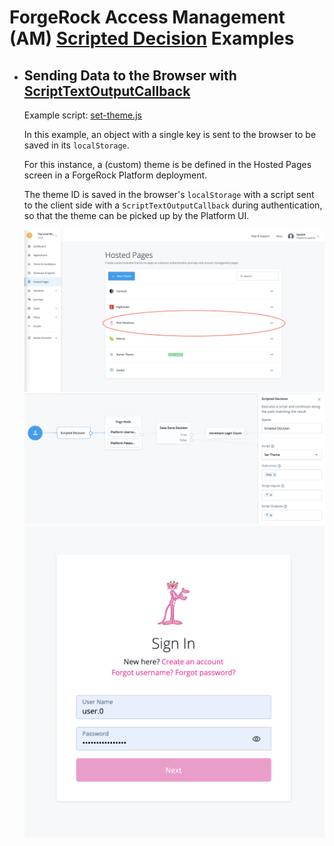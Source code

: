 # ForgeRock Access Management (AM) [Scripted Decision](https://backstage.forgerock.com/docs/am/7.1/authentication-guide/scripting-api-node.html) Examples

* ## Sending Data to the Browser with [ScriptTextOutputCallback](https://backstage.forgerock.com/docs/am/7.1/authentication-guide/authn-supported-callbacks.html#backchannel-callbacks)

    Example script: [set-theme.js](src/set-theme.js)

    In this example, an object with a single key is sent to the browser to be saved in its `localStorage`.

    For this instance, a (custom) theme is be defined in the Hosted Pages screen in a ForgeRock Platform deployment.

    The theme ID is saved in the browser's `localStorage` with a script sent to the client side with a `ScriptTextOutputCallback` during authentication, so that the theme can be picked up by the Platform UI.

    <img src="README_files/set-theme-administration.png" alt="Hosted Pages Screen in the ForgeRock Platform Administration UI" width="718">

    <img src="README_files/set-theme-journey.png" alt="Authentication Journey Configuration Screen in the ForgeRock Platform Administration UI with a Scripted Decision Node Setting the Custom Theme" width="718">

    <img src="README_files/set-theme-sign-in-screen.png" alt="Sign In Screen with Custom Theme Applied" width="512">


